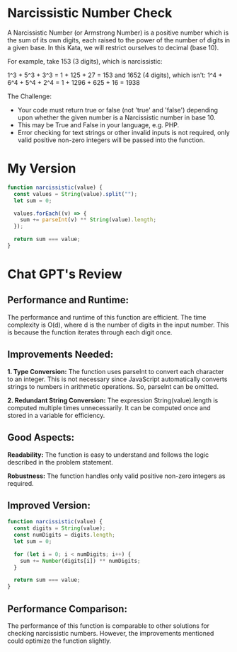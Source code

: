 # Narcissistic Number Check

A Narcissistic Number (or Armstrong Number) is a positive number which is
the sum of its own digits, each raised to the power of the number of digits in a given base.
In this Kata, we will restrict ourselves to decimal (base 10).

For example, take 153 (3 digits), which is narcissistic:

1^3 + 5^3 + 3^3 = 1 + 125 + 27 = 153
and 1652 (4 digits), which isn't:
1^4 + 6^4 + 5^4 + 2^4 = 1 + 1296 + 625 + 16 = 1938

The Challenge:

- Your code must return true or false (not 'true' and 'false') depending upon whether the given number is a Narcissistic number in base 10.
- This may be True and False in your language, e.g. PHP.
- Error checking for text strings or other invalid inputs is not required, only valid positive non-zero integers will be passed into the function.

# My Version

```javascript
function narcissistic(value) {
  const values = String(value).split("");
  let sum = 0;

  values.forEach((v) => {
    sum += parseInt(v) ** String(value).length;
  });

  return sum === value;
}
```

# Chat GPT's Review

## Performance and Runtime:

The performance and runtime of this function are efficient. The time complexity is O(d), where d is the number of digits in the input number. This is because the function iterates through each digit once.

## Improvements Needed:

**1. Type Conversion:** The function uses parseInt to convert each character to an integer. This is not necessary since JavaScript automatically converts strings to numbers in arithmetic operations. So, parseInt can be omitted.

**2. Redundant String Conversion:** The expression String(value).length is computed multiple times unnecessarily. It can be computed once and stored in a variable for efficiency.

## Good Aspects:

**Readability:** The function is easy to understand and follows the logic described in the problem statement.

**Robustness:** The function handles only valid positive non-zero integers as required.

## Improved Version:

```javascript
function narcissistic(value) {
  const digits = String(value);
  const numDigits = digits.length;
  let sum = 0;

  for (let i = 0; i < numDigits; i++) {
    sum += Number(digits[i]) ** numDigits;
  }

  return sum === value;
}
```

## Performance Comparison:

The performance of this function is comparable to other solutions for checking narcissistic numbers. However, the improvements mentioned could optimize the function slightly.
